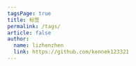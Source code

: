 ```yaml
---
tagsPage: true
title: 标签
permalink: /tags/
article: false
author: 
  name: lizhenzhen
  link: https://github.com/kennek123321
---
```

